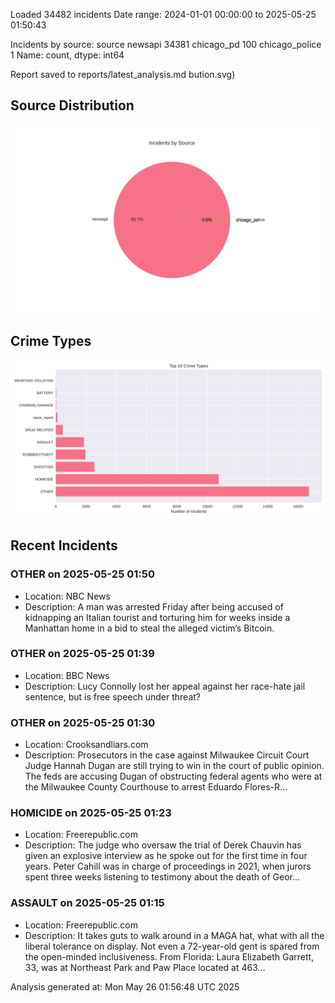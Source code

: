 
Loaded 34482 incidents
Date range: 2024-01-01 00:00:00 to 2025-05-25 01:50:43

Incidents by source:
source
newsapi           34381
chicago_pd          100
chicago_police        1
Name: count, dtype: int64

Report saved to reports/latest_analysis.md
bution.svg)

## Source Distribution
![Source Distribution](images/source_distribution.svg)

## Crime Types
![Crime Types](images/crime_types.svg)

## Recent Incidents

### OTHER on 2025-05-25 01:50
- Location: NBC News
- Description: A man was arrested Friday after being accused of kidnapping an Italian tourist and torturing him for weeks inside a Manhattan home in a bid to steal the alleged victim’s Bitcoin.


### OTHER on 2025-05-25 01:39
- Location: BBC News
- Description: Lucy Connolly lost her appeal against her race-hate jail sentence, but is free speech under threat?


### OTHER on 2025-05-25 01:30
- Location: Crooksandliars.com
- Description: Prosecutors in the case against Milwaukee Circuit Court Judge Hannah Dugan are still trying to win in the court of public opinion. The feds are accusing Dugan of obstructing federal agents who were at the Milwaukee County Courthouse to arrest Eduardo Flores-R…


### HOMICIDE on 2025-05-25 01:23
- Location: Freerepublic.com
- Description: The judge who oversaw the trial of Derek Chauvin has given an explosive interview as he spoke out for the first time in four years. Peter Cahill was in charge of proceedings in 2021, when jurors spent three weeks listening to testimony about the death of Geor…


### ASSAULT on 2025-05-25 01:15
- Location: Freerepublic.com
- Description: It takes guts to walk around in a MAGA hat, what with all the liberal tolerance on display. Not even a 72-year-old gent is spared from the open-minded inclusiveness. From Florida: Laura Elizabeth Garrett, 33, was at Northeast Park and Paw Place located at 463…

Analysis generated at: Mon May 26 01:56:48 UTC 2025
